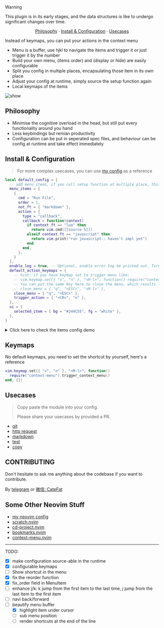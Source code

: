 > [!WARNING]
>
> This plugin is in its early stages, and the data structures is like to undergo significant changes over time.

<p align="center">
  <a href="https://github.com/LintaoAmons/context-menu.nvim?tab=readme-ov-file#philosophy">Philosophy</a>
  ·
  <a href="https://github.com/LintaoAmons/context-menu.nvim?tab=readme-ov-file#install--configuration">Install & Configuration</a>
  ·
  <a href="https://github.com/LintaoAmons/context-menu.nvim?tab=readme-ov-file#usecases">Usecases</a>
</p>

Instead of keymaps, you can put your actions in the context menu

- Menu is a buffer, use hjkl to navigate the items and trigger it or just trigger it by the number
- Build your own menu, (items order) and (display or hide) are easily configurable
- Split you config in multiple places, encapsulating those item in its own place
- Adjust your config at runtime, simply source the setup function again
- Local keymaps of the items

![show](https://github.com/user-attachments/assets/48cc708a-f989-4d66-9b0a-16e36ac8620d)

## Philosophy

- Minimise the cognitive overload in the head, but still put every functionality around you hand
- Less keybindings but remian productivity
- Configuration can be put in seperated spec files, and behaviour can be config at runtime and take effect immediately

## Install & Configuration

> For more complex usecases, you can use [my config](https://github.com/LintaoAmons/CoolStuffes/blob/main/nvim/.config/nvim/lua/plugins/editor-core/context-menu.lua) as a reference

```lua
local default_config = {
  -- add menu_items, if you call setup function at multiple place, this field will merge together instead of overwrite
  menu_items = {
    {
      cmd = "Run File",
      order = 1,
      not_ft = { "markdown" },
      action = {
        type = "callback",
        callback = function(context)
          if context.ft == "lua" then
            return vim.cmd([[source %]])
          elseif context.ft == "javascript" then
            return vim.print("run javascript:: haven't impl yet")
          end
        end,
      },
    }
  },
  enable_log = true, -- Optional, enable error log be printed out. Turn it off if you don't want see those lines
  default_action_keymaps = {
    -- hint: if you have keymap set to trigger menu like:
    -- vim.keymap.set({ "v", "n" }, "<M-l>", function() require("context-menu").trigger_context_menu() end, {})
    -- You can put the same key here to close the menu, which results like a toggle menu key:
    -- close_menu = { "q", "<ESC>", "<M-l>" },
    close_menu = { "q", "<ESC>" },
    trigger_action = { "<CR>", "o" },
  },
  ui = {
    selected_item = { bg = "#244C55", fg = "white" },
  },
}

```

<details>
<summary>Click here to check the items config demo</summary>

```lua
---@enum ContextMenu.ActionType
M.ActionType = {
  callback = "callback",
  sub_cmds = "sub_cmds",
}

---@class ContextMenu.Item
---@field cmd string **Unique identifier** and display name for the menu item.
---@field action ContextMenu.Action
---@field keymap? string Optional, local keymap in menu
--- filter
---@field ft? string[] Optional list of filetypes that determine menu item visibility.
---@field not_ft? string[] Optional list of filetypes that exclude the menu item's display.
---@field filter_func? fun(context: ContextMenu.Context): boolean Optional, true will remain, false will be filtered out
--- order
---@field fix? number Optional, fix the order of the menu item.
---@field order? number Optional, order of the menu item.

---@class ContextMenu.Context
---@field buffer number buffer number where triggered the menu
---@field window number window number where triggered the menu
---@field line string content of current line when trigger the menu
---@field ft string filetype
---@field filename string filename of the file where triggered the menu
---@field menu_buffer_stack number[]
---@field menu_window_stack number[]


---@class ContextMenu.Action
---@field type ContextMenu.ActionType
---@field callback? fun(context: ContextMenu.Context): nil Function executed upon menu item selection, with context provided.
---@field sub_cmds? ContextMenu.Item[]


return {
  "LintaoAmons/context-menu.nvim",
  config = function(_, opts)
    -- setup function can be called multiple time at multiple places
    -- MenuItems will be merged instead of overwrite
    -- You can also source the setup function at runtime to test your configuration
    -- run `:lua = vim.g.context_menu_config` to check your current configuration
    require("context-menu").setup({
      menu_items = {
        {
          order = 1,
          cmd = "Code Action",
          not_ft = { "markdown" },
          action = {
            type = "callback",
            callback = function(_)
              vim.cmd([[Lspsaga code_action]])
            end,
          },
        },
        {
          cmd = "ChatGPT :: New",
          keymap = "a", -- keymap `a` will trigger this action when it show in the menu
          action = {
            type = "callback",
            callback = function(_)
              vim.cmd([[GpChatNew vsplit]])
            end,
          },
        },
        {
          order = 2,
          cmd = "Run Test",
          filter_func = function(context)
            local a = context.filename
            if string.find(a, ".test.") or string.find(a, "spec.") then
              return true
            else
              return false
            end
          end,
          action = {
            type = "callback",
            callback = function(_)
              require("neotest").run.run()
            end,
          },
        },
      },
    })
  end,
}
```

</details>

## Keymaps

No default keymaps, you need to set the shortcut by yourself, here's a reference

```lua
vim.keymap.set({ "v", "n" }, "<M-l>", function()
  require("context-menu").trigger_context_menu()
end, {})
```

## Usecases

> Copy paste the module into your config.
>
> Please share your usecases by provided a PR.

- [git](./modules/git.lua)
- [http request](./modules/http.lua)
- [markdown](./modules/markdown.lua)
- [test](./modules/test.lua)
- [copy](./modules/copy.lua)

## CONTRIBUTING

Don't hesitate to ask me anything about the codebase if you want to contribute.

By [telegram](https://t.me/+ssgpiHyY9580ZWFl) or [微信: CateFat](https://lintao-index.pages.dev/assets/images/wechat-437d6c12efa9f89bab63c7fe07ce1927.png)

## Some Other Neovim Stuff

- [my neovim config](https://github.com/LintaoAmons/CoolStuffes/tree/main/nvim/.config/nvim)
- [scratch.nvim](https://github.com/LintaoAmons/scratch.nvim)
- [cd-project.nvim](https://github.com/LintaoAmons/cd-project.nvim)
- [bookmarks.nvim](https://github.com/LintaoAmons/bookmarks.nvim)
- [context-menu.nvim](https://github.com/LintaoAmons/context-menu.nvim)

---

TODO:

- [x] make configuration source-able in the runtime
- [x] configurable keymaps
- [ ] Show shortcut in the menu
- [x] fix the reorder function
- [x] fix_order field in MenuItem
- [ ] enhance j/k: k jump from the first item to the last time, j jump from the last item to the first item
- [ ] navi back/forward
- [ ] beautify menu buffer
  - [x] highlight item under cursor
  - [ ] sub menu position
  - [ ] render shortcuts at the end of the line
